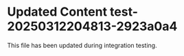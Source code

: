 # Updated Content test-20250312204813-2923a0a4

This file has been updated during integration testing.